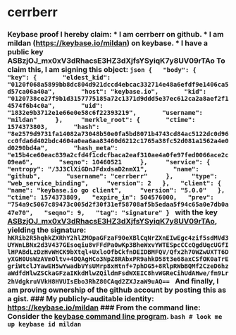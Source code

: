 # cerrberr
### Keybase proof  I hereby claim:    * I am cerrberr on github.   * I am mildan (https://keybase.io/mildan) on keybase.   * I have a public key ASBzjOJ_mx0xV3dRhacsE3HZ3dXjfsYSyiqK7y8UV09rTAo  To claim this, I am signing this object:  ```json {   "body": {     "key": {       "eldest_kid": "0120f068a5899bb8dc804d921dccd4ebcac332714e48a6efdf9e1406ca5d57ca06a40a",       "host": "keybase.io",       "kid": "0120738ce27f9b1d3157775185a72c1371d9ddd5e37ec612ca2a8aef2f14574f6b4c0a",       "uid": "1832e9b3712e1e66e0e58c6f22393219",       "username": "mildan"     },     "merkle_root": {       "ctime": 1574373803,       "hash": "8e2579d9731fa14082a73048b50e0fa5bd8071b4743cd84ac5122dc0d96cc0fda6d402bdc4604a0ea6aa83460d6212c1765a38fc52d081a1562a4e0d0290bd4a",       "hash_meta": "e15b4ce60eac839a2cfd4f1cdcfbaca2eaf310ae4a0fe97fed0066ace2c09ea6",       "seqno": 10460521     },     "service": {       "entropy": "/3J3ClXiGDnJFdxdsaD2nmX1",       "name": "github",       "username": "cerrberr"     },     "type": "web_service_binding",     "version": 2   },   "client": {     "name": "keybase.io go client",     "version": "5.0.0"   },   "ctime": 1574373809,   "expire_in": 504576000,   "prev": "754a9c5067c89473c005d2f30f31ef58708af5b5edaa5f94c65a0e7db0a47e70",   "seqno": 9,   "tag": "signature" } ```  with the key [ASBzjOJ_mx0xV3dRhacsE3HZ3dXjfsYSyiqK7y8UV09rTAo](https://keybase.io/mildan), yielding the signature:  ``` hKRib2R5hqhkZXRhY2hlZMOpaGFzaF90eXBlCqNrZXnEIwEgc4zif5sdMVd3UYWnLBNx2d3V437GEsoqiu8vFFdPa0wKp3BheWxvYWTESpcCCcQgdUqcUGfIlHPABdLzDzHvWHCK9bXtql+UxloOfbCkfnDEIDBMFQV/Qfx2h70WZwUXTT6DyXGH0UsWzAVmOltv+4DQAgHCo3NpZ8RAbxPR9ahkD58t3e68axCSfOK0aTrEgriWtclJYawEH5wYwadbVYsUMrp8xHtnf+7phDG5+8RlpRWbBQMf2CzeD6hzaWdfdHlwZSCkaGFzaIKkdHlwZQildmFsdWXEIC8hvWGReCihUdAHwe/fm9Lr2hVdgkruVVkH8HVUIsEbo3RhZ80CAqd2ZXJzaW9uAQ==  ```  And finally, I am proving ownership of the github account by posting this as a gist.  ### My publicly-auditable identity:  https://keybase.io/mildan  ### From the command line:  Consider the [keybase command line program](https://keybase.io/download).  ```bash # look me up keybase id mildan ```
